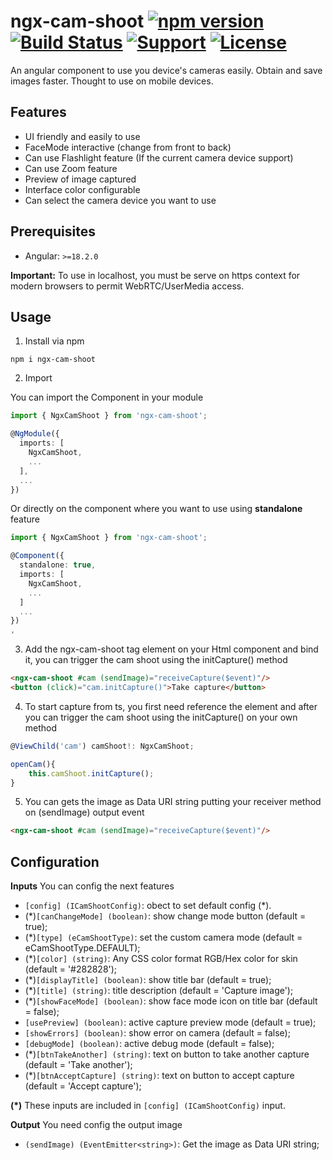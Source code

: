 # ngx-cam-shoot [![npm version](https://badge.fury.io/js/ngx-cam-shoot.svg)](https://badge.fury.io/js/ngx-cam-shoot) [![Build Status](https://api.travis-ci.com/rzodev/ngx-webcam.svg?branch=master)](https://app.travis-ci.com/github/rzodev/ngx-cam-shoot) [![Support](https://img.shields.io/badge/Support-Angular%2018%2B-blue.svg?style=flat-square)]() [![License](https://img.shields.io/badge/license-MIT-blue.svg?style=flat-square)](https://github.com/RzoDev/ngx-cam-shoot/blob/main/LICENSE.md)

An angular component to use you device's cameras easily. Obtain and save images faster.
Thought to use on mobile devices.



## Features

- UI friendly and easily to use
- FaceMode interactive (change from front to back)
- Can use Flashlight feature (If the current camera device support)
- Can use Zoom feature
- Preview of image captured
- Interface color configurable
- Can select the camera device you want to use

## Prerequisites

- Angular: `>=18.2.0`

**Important:** To use in localhost, you must be serve on https context for modern browsers to permit WebRTC/UserMedia access.

## Usage

1. Install via npm

`npm i ngx-cam-shoot`

2. Import

You can import the Component in your module

```typescript
import { NgxCamShoot } from 'ngx-cam-shoot';

@NgModule({
  imports: [
    NgxCamShoot,
    ...
  ],
  ...
})
```

Or directly on the component where you want to use using **standalone** feature

```typescript
import { NgxCamShoot } from 'ngx-cam-shoot';

@Component({
  standalone: true,
  imports: [
    NgxCamShoot,
    ...
  ]
  ...
})
,
```

3. Add the ngx-cam-shoot tag element on your Html component and bind it, you can trigger the cam shoot using the initCapture() method

```html
<ngx-cam-shoot #cam (sendImage)="receiveCapture($event)"/>
<button (click)="cam.initCapture()">Take capture</button>
```

4. To start capture from ts, you first need reference the element and after you can trigger the cam shoot using the initCapture() on your own method

```typescript
@ViewChild('cam') camShoot!: NgxCamShoot;

openCam(){
    this.camShoot.initCapture();
}
```

5. You can gets the image as Data URI string putting your receiver method on (sendImage) output event

```html
<ngx-cam-shoot #cam (sendImage)="receiveCapture($event)"/>
```

## Configuration

**Inputs** You can config the next features

- `[config] (ICamShootConfig)`: obect to set default config (*).
- (*)`[canChangeMode] (boolean)`: show change mode button (default = true);
- (*)`[type] (eCamShootType)`: set the custom camera mode (default = eCamShootType.DEFAULT);
- (*)`[color] (string)`: Any CSS color format RGB/Hex color for skin (default = '#282828');
- (*)`[displayTitle] (boolean)`: show title bar (default = true);
- (*)`[title] (string)`: title description (default = 'Capture image');
- (*)`[showFaceMode] (boolean)`: show face mode icon on title bar (default = false);
- `[usePreview] (boolean)`: active capture preview mode (default = true);
- `[showErrors] (boolean)`: show error on camera (default = false);
- `[debugMode] (boolean)`: active debug mode (default = false);
- (*)`[btnTakeAnother] (string)`: text on button to take another capture (default = 'Take another');
- (*)`[btnAcceptCapture] (string)`: text on button to accept capture (default = 'Accept capture');

**(*)** These inputs are included in `[config] (ICamShootConfig)` input.

**Output** You need config the output image
- `(sendImage) (EventEmitter<string>)`: Get the image as Data URI string;

